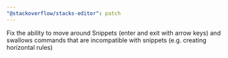 ```yaml
---
"@stackoverflow/stacks-editor": patch
---
```


Fix the ability to move around Snippets (enter and exit with arrow keys) and swallows commands that are incompatible with snippets (e.g. creating horizontal rules)

